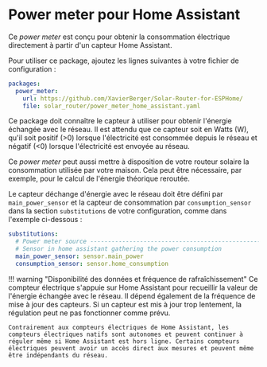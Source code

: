 # Power meter pour Home Assistant

Ce *power meter* est conçu pour obtenir la consommation électrique directement à partir d'un capteur Home Assistant.

Pour utiliser ce package, ajoutez les lignes suivantes à votre fichier de configuration :


```yaml linenums="1"
packages:
  power_meter:
    url: https://github.com/XavierBerger/Solar-Router-for-ESPHome/
    file: solar_router/power_meter_home_assistant.yaml
```

Ce package doit connaître le capteur à utiliser pour obtenir l'énergie échangée avec le réseau. Il est attendu que ce capteur soit en Watts (W), qu'il soit positif (>0) lorsque l'électricité est consommée depuis le réseau et négatif (<0) lorsque l'électricité est envoyée au réseau. 

Ce *power meter* peut aussi mettre à disposition de votre routeur solaire la consommation utilisée par votre maison. Cela peut être nécessaire, par exemple, pour le calcul de l'énergie théorique reroutée.

Le capteur déchange d'énergie avec le réseau doit être défini par `main_power_sensor` et la capteur de consommation par `consumption_sensor` dans la section `substitutions` de votre configuration, comme dans l'exemple ci-dessous :


```yaml linenums="1"
substitutions:
  # Power meter source -----------------------------------------------------------
  # Sensor in home assistant gathering the power consumption
  main_power_sensor: sensor.main_power
  consumption_sensor: sensor.home_consumption
```

!!! warning "Disponibilité des données et fréquence de rafraîchissement"
    Ce compteur électrique s'appuie sur Home Assistant pour recueillir la valeur de l'énergie échangée avec le réseau. Il dépend également de la fréquence de mise à jour des capteurs. Si un capteur est mis à jour trop lentement, la régulation peut ne pas fonctionner comme prévu.

    Contrairement aux compteurs électriques de Home Assistant, les compteurs électriques natifs sont autonomes et peuvent continuer à réguler même si Home Assistant est hors ligne. Certains compteurs électriques peuvent avoir un accès direct aux mesures et peuvent même être indépendants du réseau.

